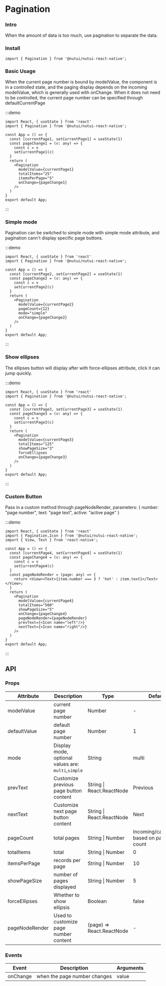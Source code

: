 # Pagination

### Intro

When the amount of data is too much, use pagination to separate the data.

### Install

```tsx
import { Pagination } from '@nutui/nutui-react-native';
```

### Basic Usage

When the current page number is bound by modelValue, the component is in a controlled state, and the paging display depends on the incoming modelValue, which is generally used with onChange.
When it does not need to be controlled, the current page number can be specified through defaultCurrentPage

:::demo

```tsx
import React, { useState } from 'react'
import { Pagination } from '@nutui/nutui-react-native';

const App = () => {
  const [currentPage1, setCurrentPage1] = useState(1)
  const pageChange1 = (v: any) => {
    const c = v
    setCurrentPage1(c)
  }
  return (
    <Pagination
      modelValue={currentPage1}
      totalItems="25"
      itemsPerPage="5"
      onChange={pageChange1}
    />
  )
}
export default App;
```

:::

### Simple mode

Pagination can be switched to simple mode with simple mode attribute, and pagination cann't display specific page buttons.

:::demo

```tsx
import React, { useState } from 'react'
import { Pagination } from '@nutui/nutui-react-native';

const App = () => {
  const [currentPage2, setCurrentPage2] = useState(1)
  const pageChange2 = (v: any) => {
    const c = v
    setCurrentPage2(c)
  }
  return (
    <Pagination
      modelValue={currentPage2}
      pageCount={12}
      mode="simple"
      onChange={pageChange2}
    />
  )
}
export default App;
```

:::

### Show ellipses

The ellipses button will display after with force-ellipses attribute, click it can jump quickly.

:::demo

```tsx
import React, { useState } from 'react'
import { Pagination } from '@nutui/nutui-react-native';

const App = () => {
  const [currentPage3, setCurrentPage3] = useState(1)
  const pageChange3 = (v: any) => {
    const c = v
    setCurrentPage3(c)
  }
  return (
    <Pagination
      modelValue={currentPage3}
      totalItems="125"
      showPageSize="3"
      forceEllipses
      onChange={pageChange3}
    />
  )
}
export default App;
```

:::

### Custom Button

Pass in a custom method through pageNodeRender, parameters: { number: "page number", text: "page text", active: "active page" }

:::demo

```tsx
import React, { useState } from 'react'
import { Pagination,Icon } from '@nutui/nutui-react-native';
import { View, Text } from 'react-native';

const App = () => {
  const [currentPage4, setCurrentPage4] = useState(1)
  const pageChange4 = (v: any) => {
    const c = v
    setCurrentPage4(c)
  }
  const pageNodeRender = (page: any) => {
    return <View><Text>{item.number === 3 ? 'hot' : item.text}</Text></View>;
  }
  return (
    <Pagination
      modelValue={currentPage4}
      totalItems="500"
      showPageSize="5"
      onChange={pageChange4}
      pageNodeRender={pageNodeRender}
      prevText={<Icon name="left"/>}
      nextText={<Icon name="right"/>}
    />
  )
}
export default App;
```

:::

## API

### Props

| Attribute      | Description                                         | Type                      | Default                                  |
| -------------- | --------------------------------------------------- | ------------------------- | ---------------------------------------- |
| modelValue     | current page number                                 | Number                    | -                                        |
| defaultValue   | default page number                                 | Number                    | 1                                        |
| mode           | Display mode, optional values are: `multi`,`simple` | String                    | multi                                    |
| prevText       | Customize previous page button content              | String \| React.ReactNode | Previous                                 |
| nextText       | Customize next page button content                  | String \| React.ReactNode | Next                                     |
| pageCount      | total pages                                         | String \| Number          | Incoming/calculating based on page count |
| totalItems     | total                                               | String \| Number          | 0                                        |
| itemsPerPage   | records per page                                    | String \| Number          | 10                                       |
| showPageSize   | number of pages displayed                           | String \| Number          | 5                                        |
| forceEllipses  | Whether to show ellipsis                            | Boolean                   | false                                    |
| pageNodeRender | Used to customize page number content               | (page) => React.ReactNode | -                                        |

### Events

| Event    | Description                  | Arguments |
| -------- | ---------------------------- | --------- |
| onChange | when the page number changes | value     |
